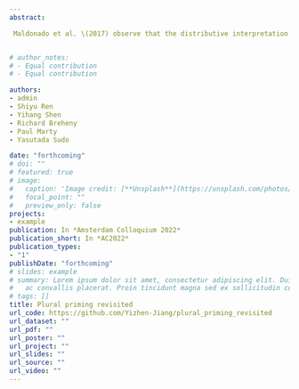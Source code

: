 ```yaml
---
abstract: 

 Maldonado et al. \(2017) observe that the distributive interpretation of sentences involving multiple plural expressions gives rise to stronger priming effects than their cumulative interpretation, and propose to interpret this observation in terms of structural priming of the phonologically silent distributivity operator. We report on a new experiment that included an additional `neutral' baseline condition, whose results reveal that (i) the observed priming effects are inverse preference effects in that only the less dominant reading in the baseline condition gives rise to sizable priming effects, and (ii) both distributive and cumulative interpretations can have priming effects, depending on speakers' baseline preferences. We argue that these findings undermine Maldonado et al.'s claim that their results evidence the existence of the silent distributivity operator in syntax.


# author_notes:
# - Equal contribution
# - Equal contribution

authors:
- admin
- Shiyu Ren
- Yihang Shen
- Richard Breheny
- Paul Marty 
- Yasutada Sudo

date: "forthcoming"
# doi: ""
# featured: true
# image:
#   caption: 'Image credit: [**Unsplash**](https://unsplash.com/photos/pLCdAaMFLTE)'
#   focal_point: ""
#   preview_only: false
projects:
- example
publication: In *Amsterdam Colloquium 2022*
publication_short: In *AC2022*
publication_types:
- "1"
publishDate: "forthcoming"
# slides: example
# summary: Lorem ipsum dolor sit amet, consectetur adipiscing elit. Duis posuere tellus
#   ac convallis placerat. Proin tincidunt magna sed ex sollicitudin condimentum.
# tags: []
title: Plural priming revisited
url_code: https://github.com/Yizhen-Jiang/plural_priming_revisited
url_dataset: ""
url_pdf: ""
url_poster: ""
url_project: ""
url_slides: ""
url_source: ""
url_video: ""
---
```

